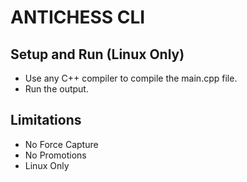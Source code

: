 # ANTICHESS CLI

## Setup and Run (Linux Only)
- Use any C++ compiler to compile the main.cpp file.
- Run the output.

## Limitations
- No Force Capture
- No Promotions
- Linux Only
